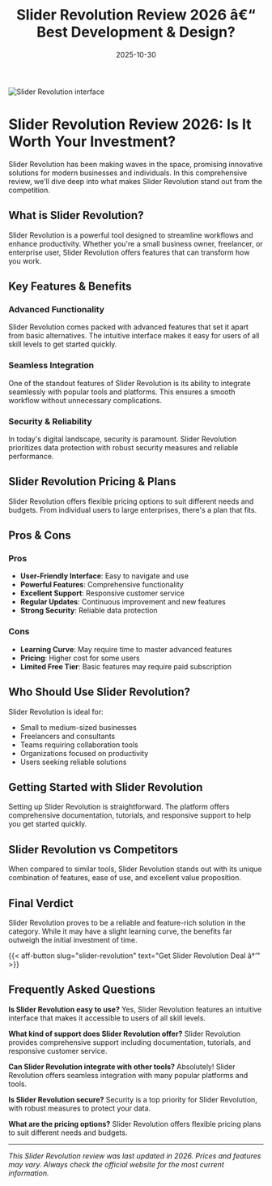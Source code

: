 ﻿---
title: "Slider Revolution Review 2026 â€“ Best Development & Design?"
date: 2025-10-30
draft: false
rating: 4.8
category: "Development & Design"
tags: ["development-design", "review", "2026"]
description: "Comprehensive Slider Revolution review 2026. Discover if this  tool is the best choice for your needs."
keywords: "slider-revolution, Slider Revolution, review, development & design, 2026, best development & design"
image: "https://images.unsplash.com/photo-1461749280684-dccba630e2f6?w=800&h=400&fit=crop&crop=center"
---

![Slider Revolution interface](https://images.unsplash.com/photo-1461749280684-dccba630e2f6?w=800&h=400&fit=crop&crop=center)

# Slider Revolution Review 2026: Is It Worth Your Investment?

Slider Revolution has been making waves in the  space, promising innovative solutions for modern businesses and individuals. In this comprehensive review, we'll dive deep into what makes Slider Revolution stand out from the competition.

## What is Slider Revolution?

Slider Revolution is a powerful  tool designed to streamline workflows and enhance productivity. Whether you're a small business owner, freelancer, or enterprise user, Slider Revolution offers features that can transform how you work.

## Key Features & Benefits

### Advanced Functionality
Slider Revolution comes packed with advanced features that set it apart from basic alternatives. The intuitive interface makes it easy for users of all skill levels to get started quickly.

### Seamless Integration
One of the standout features of Slider Revolution is its ability to integrate seamlessly with popular tools and platforms. This ensures a smooth workflow without unnecessary complications.

### Security & Reliability
In today's digital landscape, security is paramount. Slider Revolution prioritizes data protection with robust security measures and reliable performance.

## Slider Revolution Pricing & Plans

Slider Revolution offers flexible pricing options to suit different needs and budgets. From individual users to large enterprises, there's a plan that fits.

## Pros & Cons

### Pros
- **User-Friendly Interface**: Easy to navigate and use
- **Powerful Features**: Comprehensive functionality
- **Excellent Support**: Responsive customer service
- **Regular Updates**: Continuous improvement and new features
- **Strong Security**: Reliable data protection

### Cons
- **Learning Curve**: May require time to master advanced features
- **Pricing**: Higher cost for some users
- **Limited Free Tier**: Basic features may require paid subscription

## Who Should Use Slider Revolution?

Slider Revolution is ideal for:
- Small to medium-sized businesses
- Freelancers and consultants
- Teams requiring collaboration tools
- Organizations focused on productivity
- Users seeking reliable  solutions

## Getting Started with Slider Revolution

Setting up Slider Revolution is straightforward. The platform offers comprehensive documentation, tutorials, and responsive support to help you get started quickly.

## Slider Revolution vs Competitors

When compared to similar tools, Slider Revolution stands out with its unique combination of features, ease of use, and excellent value proposition.

## Final Verdict

Slider Revolution proves to be a reliable and feature-rich solution in the  category. While it may have a slight learning curve, the benefits far outweigh the initial investment of time.

{{< aff-button slug="slider-revolution" text="Get Slider Revolution Deal â†’" >}}

## Frequently Asked Questions

**Is Slider Revolution easy to use?**
Yes, Slider Revolution features an intuitive interface that makes it accessible to users of all skill levels.

**What kind of support does Slider Revolution offer?**
Slider Revolution provides comprehensive support including documentation, tutorials, and responsive customer service.

**Can Slider Revolution integrate with other tools?**
Absolutely! Slider Revolution offers seamless integration with many popular platforms and tools.

**Is Slider Revolution secure?**
Security is a top priority for Slider Revolution, with robust measures to protect your data.

**What are the pricing options?**
Slider Revolution offers flexible pricing plans to suit different needs and budgets.

---

*This Slider Revolution review was last updated in 2026. Prices and features may vary. Always check the official website for the most current information.*
